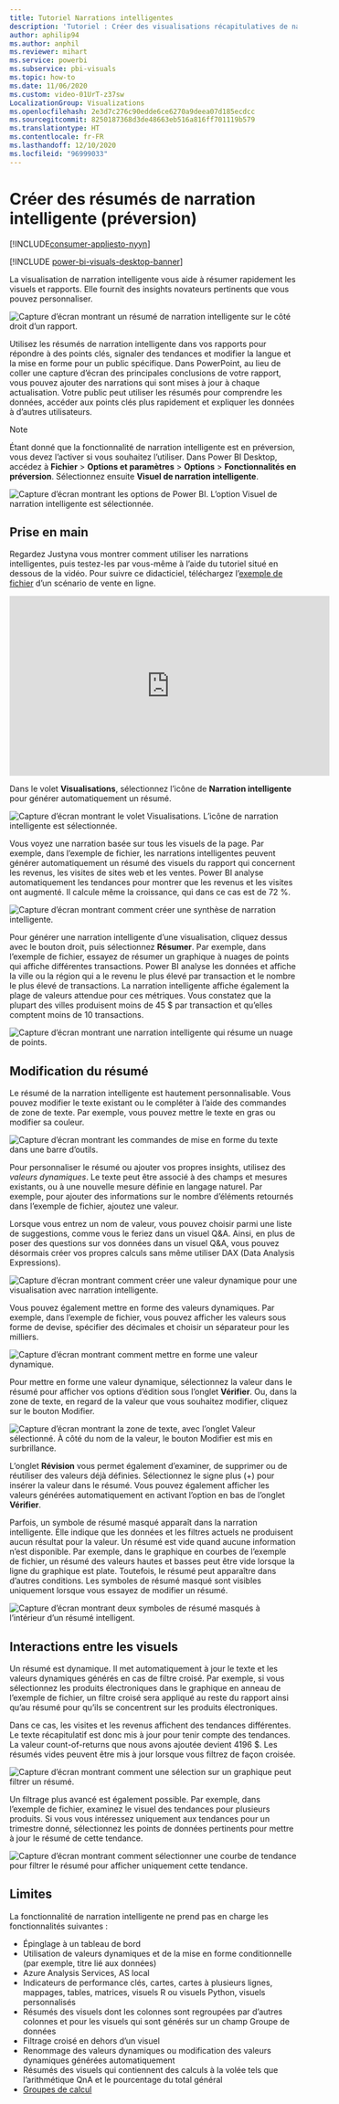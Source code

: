 ```yaml
---
title: Tutoriel Narrations intelligentes
description: 'Tutoriel : Créer des visualisations récapitulatives de narration intelligente dans Power BI'
author: aphilip94
ms.author: anphil
ms.reviewer: mihart
ms.service: powerbi
ms.subservice: pbi-visuals
ms.topic: how-to
ms.date: 11/06/2020
ms.custom: video-01UrT-z37sw
LocalizationGroup: Visualizations
ms.openlocfilehash: 2e3d7c276c90edde6ce6270a9deea07d185ecdcc
ms.sourcegitcommit: 8250187368d3de48663eb516a816ff701119b579
ms.translationtype: HT
ms.contentlocale: fr-FR
ms.lasthandoff: 12/10/2020
ms.locfileid: "96999033"
---
```

# <a name="create-smart-narrative-summaries-preview"></a>Créer des résumés de narration intelligente (préversion)

[!INCLUDE[consumer-appliesto-nyyn](../includes/consumer-appliesto-nyyn.md)]    

[!INCLUDE [power-bi-visuals-desktop-banner](../includes/power-bi-visuals-desktop-banner.md)]

La visualisation de narration intelligente vous aide à résumer rapidement les visuels et rapports. Elle fournit des insights novateurs pertinents que vous pouvez personnaliser.

![Capture d’écran montrant un résumé de narration intelligente sur le côté droit d’un rapport.](media/power-bi-visualization-smart-narratives/1.png)

Utilisez les résumés de narration intelligente dans vos rapports pour répondre à des points clés, signaler des tendances et modifier la langue et la mise en forme pour un public spécifique. Dans PowerPoint, au lieu de coller une capture d’écran des principales conclusions de votre rapport, vous pouvez ajouter des narrations qui sont mises à jour à chaque actualisation. Votre public peut utiliser les résumés pour comprendre les données, accéder aux points clés plus rapidement et expliquer les données à d’autres utilisateurs.

>[!NOTE]
> Étant donné que la fonctionnalité de narration intelligente est en préversion, vous devez l’activer si vous souhaitez l’utiliser. Dans Power BI Desktop, accédez à **Fichier** > **Options et paramètres** > **Options** > **Fonctionnalités en préversion**. Sélectionnez ensuite **Visuel de narration intelligente**.
>
>![Capture d’écran montrant les options de Power BI. L’option Visuel de narration intelligente est sélectionnée.](media/power-bi-visualization-smart-narratives/2.png)



## <a name="get-started"></a>Prise en main 
Regardez Justyna vous montrer comment utiliser les narrations intelligentes, puis testez-les par vous-même à l’aide du tutoriel situé en dessous de la vidéo.  Pour suivre ce didacticiel, téléchargez l’[exemple de fichier](https://github.com/microsoft/powerbi-desktop-samples/blob/master/Monthly%20Desktop%20Blog%20Samples/2020/2020SU09%20Blog%20Demo%20-%20September.pbix) d’un scénario de vente en ligne.

<iframe width="560" height="315" src="https://www.youtube.com/embed/01UrT-z37sw" frameborder="0" allow="accelerometer; autoplay; clipboard-write; encrypted-media; gyroscope; picture-in-picture" allowfullscreen></iframe>

Dans le volet **Visualisations**, sélectionnez l’icône de **Narration intelligente** pour générer automatiquement un résumé.

![Capture d’écran montrant le volet Visualisations. L’icône de narration intelligente est sélectionnée.](media/power-bi-visualization-smart-narratives/3.png)

Vous voyez une narration basée sur tous les visuels de la page. Par exemple, dans l’exemple de fichier, les narrations intelligentes peuvent générer automatiquement un résumé des visuels du rapport qui concernent les revenus, les visites de sites web et les ventes. Power BI analyse automatiquement les tendances pour montrer que les revenus et les visites ont augmenté. Il calcule même la croissance, qui dans ce cas est de 72 %.
 
![Capture d’écran montrant comment créer une synthèse de narration intelligente.](media/power-bi-visualization-smart-narratives/4.gif)
 
Pour générer une narration intelligente d’une visualisation, cliquez dessus avec le bouton droit, puis sélectionnez **Résumer**. Par exemple, dans l’exemple de fichier, essayez de résumer un graphique à nuages de points qui affiche différentes transactions. Power BI analyse les données et affiche la ville ou la région qui a le revenu le plus élevé par transaction et le nombre le plus élevé de transactions. La narration intelligente affiche également la plage de valeurs attendue pour ces métriques. Vous constatez que la plupart des villes produisent moins de 45 $ par transaction et qu’elles comptent moins de 10 transactions.
 
  
![Capture d’écran montrant une narration intelligente qui résume un nuage de points.](media/power-bi-visualization-smart-narratives/5.gif)
 
## <a name="edit-the-summary"></a>Modification du résumé
 
Le résumé de la narration intelligente est hautement personnalisable. Vous pouvez modifier le texte existant ou le compléter à l’aide des commandes de zone de texte. Par exemple, vous pouvez mettre le texte en gras ou modifier sa couleur.
 
![Capture d’écran montrant les commandes de mise en forme du texte dans une barre d’outils.](media/power-bi-visualization-smart-narratives/6.png)
  
Pour personnaliser le résumé ou ajouter vos propres insights, utilisez des *valeurs dynamiques*. Le texte peut être associé à des champs et mesures existants, ou à une nouvelle mesure définie en langage naturel. Par exemple, pour ajouter des informations sur le nombre d’éléments retournés dans l’exemple de fichier, ajoutez une valeur. 

Lorsque vous entrez un nom de valeur, vous pouvez choisir parmi une liste de suggestions, comme vous le feriez dans un visuel Q&A. Ainsi, en plus de poser des questions sur vos données dans un visuel Q&A, vous pouvez désormais créer vos propres calculs sans même utiliser DAX (Data Analysis Expressions). 
  
![Capture d’écran montrant comment créer une valeur dynamique pour une visualisation avec narration intelligente.](media/power-bi-visualization-smart-narratives/7.gif)
  
Vous pouvez également mettre en forme des valeurs dynamiques. Par exemple, dans l’exemple de fichier, vous pouvez afficher les valeurs sous forme de devise, spécifier des décimales et choisir un séparateur pour les milliers. 
   
![Capture d’écran montrant comment mettre en forme une valeur dynamique.](media/power-bi-visualization-smart-narratives/8.gif)
   
Pour mettre en forme une valeur dynamique, sélectionnez la valeur dans le résumé pour afficher vos options d’édition sous l’onglet **Vérifier**. Ou, dans la zone de texte, en regard de la valeur que vous souhaitez modifier, cliquez sur le bouton Modifier. 
   
![Capture d’écran montrant la zone de texte, avec l’onglet Valeur sélectionné. À côté du nom de la valeur, le bouton Modifier est mis en surbrillance.](media/power-bi-visualization-smart-narratives/9.png)
   
L’onglet **Révision** vous permet également d’examiner, de supprimer ou de réutiliser des valeurs déjà définies. Sélectionnez le signe plus (+) pour insérer la valeur dans le résumé. Vous pouvez également afficher les valeurs générées automatiquement en activant l’option en bas de l’onglet **Vérifier**.

Parfois, un symbole de résumé masqué apparaît dans la narration intelligente. Elle indique que les données et les filtres actuels ne produisent aucun résultat pour la valeur. Un résumé est vide quand aucune information n’est disponible. Par exemple, dans le graphique en courbes de l’exemple de fichier, un résumé des valeurs hautes et basses peut être vide lorsque la ligne du graphique est plate. Toutefois, le résumé peut apparaître dans d’autres conditions. Les symboles de résumé masqué sont visibles uniquement lorsque vous essayez de modifier un résumé.


![Capture d’écran montrant deux symboles de résumé masqués à l’intérieur d’un résumé intelligent.](media/power-bi-visualization-smart-narratives/10.png)
   
## <a name="visual-interactions"></a>Interactions entre les visuels
Un résumé est dynamique. Il met automatiquement à jour le texte et les valeurs dynamiques générés en cas de filtre croisé. Par exemple, si vous sélectionnez les produits électroniques dans le graphique en anneau de l’exemple de fichier, un filtre croisé sera appliqué au reste du rapport ainsi qu’au résumé pour qu’ils se concentrent sur les produits électroniques.  

Dans ce cas, les visites et les revenus affichent des tendances différentes. Le texte récapitulatif est donc mis à jour pour tenir compte des tendances. La valeur count-of-returns que nous avons ajoutée devient 4196 $. Les résumés vides peuvent être mis à jour lorsque vous filtrez de façon croisée.
   
![Capture d’écran montrant comment une sélection sur un graphique peut filtrer un résumé.](media/power-bi-visualization-smart-narratives/11.gif)
   
Un filtrage plus avancé est également possible. Par exemple, dans l’exemple de fichier, examinez le visuel des tendances pour plusieurs produits. Si vous vous intéressez uniquement aux tendances pour un trimestre donné, sélectionnez les points de données pertinents pour mettre à jour le résumé de cette tendance.
   
![Capture d’écran montrant comment sélectionner une courbe de tendance pour filtrer le résumé pour afficher uniquement cette tendance.](media/power-bi-visualization-smart-narratives/12.gif)
   
## <a name="limitations"></a>Limites

La fonctionnalité de narration intelligente ne prend pas en charge les fonctionnalités suivantes :
- Épinglage à un tableau de bord 
- Utilisation de valeurs dynamiques et de la mise en forme conditionnelle (par exemple, titre lié aux données)
- Azure Analysis Services, AS local
- Indicateurs de performance clés, cartes, cartes à plusieurs lignes, mappages, tables, matrices, visuels R ou visuels Python, visuels personnalisés 
- Résumés des visuels dont les colonnes sont regroupées par d’autres colonnes et pour les visuels qui sont générés sur un champ Groupe de données 
- Filtrage croisé en dehors d’un visuel
- Renommage des valeurs dynamiques ou modification des valeurs dynamiques générées automatiquement
- Résumés des visuels qui contiennent des calculs à la volée tels que l’arithmétique QnA et le pourcentage du total général 
- [Groupes de calcul](/analysis-services/tabular-models/calculation-groups)
   

